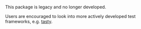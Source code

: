 This package is legacy and no longer developed.

Users are encouraged to look into more actively developed test frameworks,
e.g. [tasty](https://hackage.haskell.or/package/tasty).
